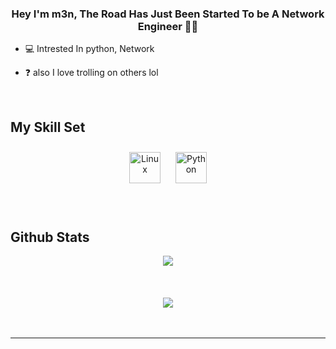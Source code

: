 <div align="center">
</div>  
  

### **<div align="center">Hey I'm m3n, The Road Has Just Been Started To be A Network Engineer 👨‍💻</div>**  
  
- 💻 Intrested In python, Network

- ❓ also I love trolling on others lol  
  

<br/>  


## My Skill Set  









<div align="center">  
<a href="https://www.linux.org/" target="_blank"><img style="margin: 10px" src="https://profilinator.rishav.dev/skills-assets/linux-original.svg" alt="Linux" height="50" /></a>  
<a href="https://www.python.org/" target="_blank"><img style="margin: 10px" src="https://profilinator.rishav.dev/skills-assets/python-original.svg" alt="Python" height="50" /></a>  
</div>

</td><td valign="top" width="33%">



</td></tr></table>  

<br/>  

<br/>  


## Github Stats  
<div align="center"><img src="https://github-readme-stats.vercel.app/api?username=rootL0r&show_icons=true&count_private=true&hide_border=true" align="center" /></div>  

<br/>  

  

<br/>  


<br/>  

<div align="center">
<img src="https://komarev.com/ghpvc/?username=rootMx7&&style=flat-square" align="center" />
</div>  
  

<br/>  


<br />

----
